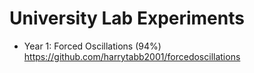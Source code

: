 # University Lab Experiments
* Year 1: Forced Oscillations (94%) https://github.com/harrytabb2001/forcedoscillations


